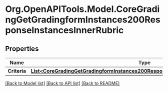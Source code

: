 # Org.OpenAPITools.Model.CoreGradingGetGradingformInstances200ResponseInstancesInnerRubric

## Properties

Name | Type | Description | Notes
------------ | ------------- | ------------- | -------------
**Criteria** | [**List&lt;CoreGradingGetGradingformInstances200ResponseInstancesInnerRubricCriteriaInner&gt;**](CoreGradingGetGradingformInstances200ResponseInstancesInnerRubricCriteriaInner.md) |  | [optional] 

[[Back to Model list]](../README.md#documentation-for-models) [[Back to API list]](../README.md#documentation-for-api-endpoints) [[Back to README]](../README.md)

